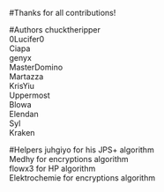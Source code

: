 #Thanks for all contributions!

#Authors
chucktheripper  
0Lucifer0  
Ciapa  
genyx  
MasterDomino  
Martazza  
KrisYiu  
Uppermost  
Blowa  
Elendan  
Syl  
Kraken  

#Helpers
juhgiyo for his JPS+ algorithm  
Medhy for encryptions algorithm  
flowx3 for HP algorithm  
Elektrochemie for encryptions algorithm
